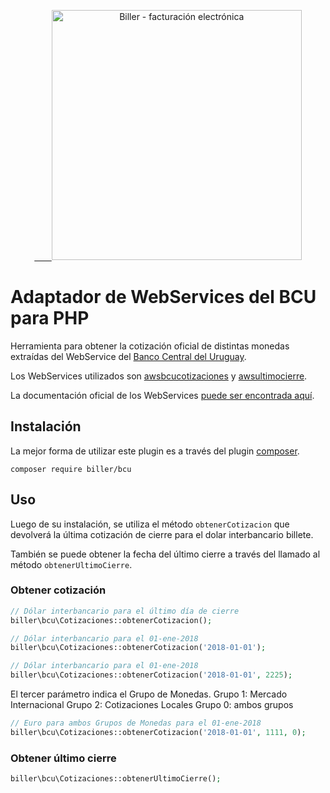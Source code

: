 <p align="center">
    <a href="https://www.biller.uy" target="_blank">
        <img src="https://biller.uy/images/logo_trans_verde.png" width="400" alt="Biller - facturación electrónica" />
    </a>
</p>

# Adaptador de WebServices del BCU para PHP

Herramienta para obtener la cotización oficial de distintas monedas extraídas del WebService del [Banco Central del Uruguay](http://www.bcu.gub.uy/).

Los WebServices utilizados son [awsbcucotizaciones](https://cotizaciones.bcu.gub.uy/wscotizaciones/servlet/awsbcucotizaciones?wsdl) y [awsultimocierre](https://cotizaciones.bcu.gub.uy/wscotizaciones/servlet/awsultimocierre?wsdl).

La documentación oficial de los WebServices [puede ser encontrada aquí](https://www.scribd.com/document/371380764/Especificacion-WS-Cotizaciones).

## Instalación

La mejor forma de utilizar este plugin es a través del plugin [composer](http://getcomposer.org/download/).
```
composer require biller/bcu
```

## Uso

Luego de su instalación, se utiliza el método `obtenerCotizacion` que devolverá la última cotización de cierre para el dolar interbancario billete.

También se puede obtener la fecha del último cierre a través del llamado al método `obtenerUltimoCierre`.

### Obtener cotización
```php
// Dólar interbancario para el último día de cierre
biller\bcu\Cotizaciones::obtenerCotizacion();
```
```php
// Dólar interbancario para el 01-ene-2018
biller\bcu\Cotizaciones::obtenerCotizacion('2018-01-01');
```
```php
// Dólar interbancario para el 01-ene-2018
biller\bcu\Cotizaciones::obtenerCotizacion('2018-01-01', 2225);
```
El tercer parámetro indica el Grupo de Monedas.
Grupo 1: Mercado Internacional
Grupo 2: Cotizaciones Locales
Grupo 0: ambos grupos
```php
// Euro para ambos Grupos de Monedas para el 01-ene-2018
biller\bcu\Cotizaciones::obtenerCotizacion('2018-01-01', 1111, 0);
```

### Obtener último cierre
```php
biller\bcu\Cotizaciones::obtenerUltimoCierre();
```
